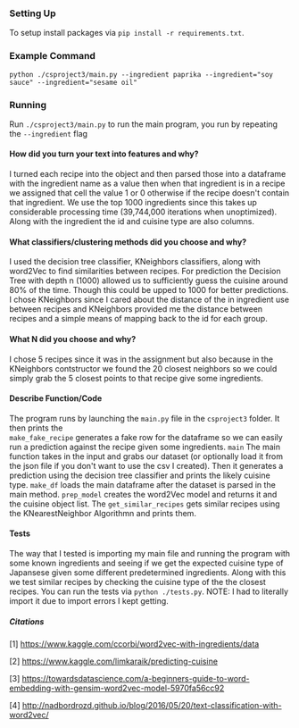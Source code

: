
### Setting Up
To setup install packages via `pip install -r requirements.txt`. 

### Example Command
`python ./csproject3/main.py --ingredient paprika --ingredient="soy sauce" --ingredient="sesame oil"`

### Running
Run `./csproject3/main.py` to run the main program, you run by repeating the `--ingredient` flag


#### How did you turn your text into features and why?
I turned each recipe into the object and then parsed those into a dataframe with the ingredient name as a value then when that ingredient is in a recipe we
assigned that cell the value 1 or 0 otherwise if the recipe doesn't contain that ingredient. We use the top 1000 ingredients since this takes up considerable processing time (39,744,000 iterations when unoptimized). Along with the ingredient the id and cuisine type are also columns.

#### What classifiers/clustering methods did you choose and why?
I used the decision tree classifier, KNeighbors classifiers, along with word2Vec to find similarities between recipes. For prediction the Decision Tree with depth n (1000) allowed us to sufficiently guess the cuisine around 80% of the time. Though this could be upped to 1000 for better predictions. I chose KNeighbors since I cared about the distance of the in ingredient use between recipes and KNeighbors provided me the distance between recipes and a simple means of mapping back to the id for each group. 

#### What N did you choose and why?
I chose 5 recipes since it was in the assignment but also because in the KNeighbors contstructor we found the 20 closest neighbors so we could simply grab the 5 closest points to that recipe give some ingredients.

#### Describe Function/Code
The program runs by launching the `main.py` file in the `csproject3` folder. It then prints the  
`make_fake_recipe` generates a fake row for the dataframe so we can easily run a prediction against the recipe given some ingredients.
`main` The main function takes in the input and grabs our dataset (or optionally load it from the json file if you don't want to use the csv I created). Then it generates a prediction using the decision tree classifier and prints the likely cuisine type. `make_df` loads the main dataframe after the dataset is parsed in the main method. `prep_model` creates the word2Vec model and returns it and the cuisine object list. The `get_similar_recipes` gets similar recipes using the KNearestNeighbor Algorithmn and prints them.

#### Tests
The way that I tested is importing my main file and running the program with some known ingredients and seeing if we get the expected cuisine type of Japansese given some different predetermined ingredients. Along with this we test similar recipes by checking the cuisine type of the the closest recipes. You can run the tests via `python ./tests.py`.
 NOTE: I had to literally import it due to import errors I kept getting.







##### Citations
[1] https://www.kaggle.com/ccorbi/word2vec-with-ingredients/data

[2] https://www.kaggle.com/limkaraik/predicting-cuisine

[3] https://towardsdatascience.com/a-beginners-guide-to-word-embedding-with-gensim-word2vec-model-5970fa56cc92

[4] http://nadbordrozd.github.io/blog/2016/05/20/text-classification-with-word2vec/